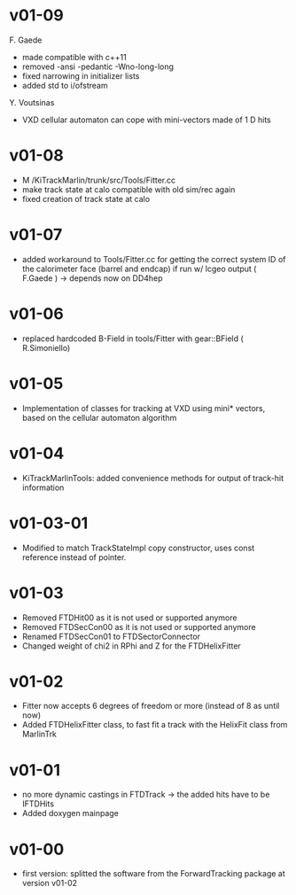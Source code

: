 
# v01-09
F. Gaede
* made compatible with c++11
* removed -ansi -pedantic -Wno-long-long
* fixed narrowing in initializer lists
* added std to i/ofstream

Y. Voutsinas
* VXD cellular automaton can cope with mini-vectors made of 1 D hits


# v01-08
* M /KiTrackMarlin/trunk/src/Tools/Fitter.cc
* make track state at calo compatible with old sim/rec again
* fixed creation of track state at calo


# v01-07
* added workaround to Tools/Fitter.cc for getting the correct system ID of the calorimeter face (barrel and endcap) if run w/ lcgeo output ( F.Gaede ) -> depends now on DD4hep


# v01-06
* replaced hardcoded B-Field in tools/Fitter with gear::BField ( R.Simoniello)

# v01-05
* Implementation of classes for tracking at VXD using mini* vectors, based on the cellular automaton algorithm

# v01-04
* KiTrackMarlinTools: added convenience methods for output of track-hit information


# v01-03-01
* Modified to match TrackStateImpl copy constructor, uses const reference instead of pointer. 


# v01-03
* Removed FTDHit00 as it is not used or supported anymore
* Removed FTDSecCon00 as it is not used or supported anymore
* Renamed FTDSecCon01 to FTDSectorConnector
* Changed weight of chi2 in RPhi and Z for the FTDHelixFitter 

# v01-02
* Fitter now accepts 6 degrees of freedom or more (instead of 8 as until now)
* Added FTDHelixFitter class, to fast fit a track with the HelixFit class from MarlinTrk

# v01-01
* no more dynamic castings in FTDTrack -> the added hits have to be IFTDHits
* Added doxygen mainpage

# v01-00
* first version: splitted the software from the ForwardTracking package at version v01-02
